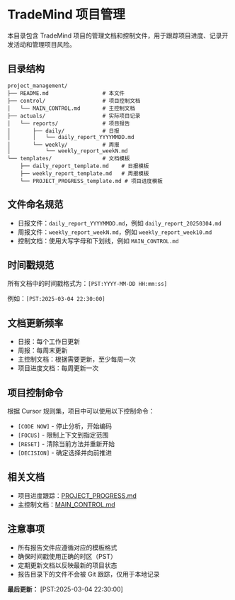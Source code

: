 # TradeMind 项目管理

本目录包含 TradeMind 项目的管理文档和控制文件，用于跟踪项目进度、记录开发活动和管理项目风险。

## 目录结构

```
project_management/
├── README.md                 # 本文件
├── control/                  # 项目控制文档
│   └── MAIN_CONTROL.md       # 主控制文档
├── actuals/                  # 实际项目记录
│   └── reports/              # 项目报告
│       ├── daily/            # 日报
│       │   └── daily_report_YYYYMMDD.md
│       └── weekly/           # 周报
│           └── weekly_report_weekN.md
└── templates/                # 文档模板
    ├── daily_report_template.md    # 日报模板
    ├── weekly_report_template.md   # 周报模板
    └── PROJECT_PROGRESS_template.md # 项目进度模板
```

## 文件命名规范

- 日报文件：`daily_report_YYYYMMDD.md`，例如 `daily_report_20250304.md`
- 周报文件：`weekly_report_weekN.md`，例如 `weekly_report_week10.md`
- 控制文档：使用大写字母和下划线，例如 `MAIN_CONTROL.md`

## 时间戳规范

所有文档中的时间戳格式为：`[PST:YYYY-MM-DD HH:mm:ss]`

例如：`[PST:2025-03-04 22:30:00]`

## 文档更新频率

- 日报：每个工作日更新
- 周报：每周末更新
- 主控制文档：根据需要更新，至少每周一次
- 项目进度文档：每周更新一次

## 项目控制命令

根据 Cursor 规则集，项目中可以使用以下控制命令：

- `[CODE NOW]` - 停止分析，开始编码
- `[FOCUS]` - 限制上下文到指定范围
- `[RESET]` - 清除当前方法并重新开始
- `[DECISION]` - 确定选择并向前推进

## 相关文档

- 项目进度跟踪：[PROJECT_PROGRESS.md](../PROJECT_PROGRESS.md)
- 主控制文档：[MAIN_CONTROL.md](control/MAIN_CONTROL.md)

## 注意事项

- 所有报告文件应遵循对应的模板格式
- 确保时间戳使用正确的时区（PST）
- 定期更新文档以反映最新的项目状态
- 报告目录下的文件不会被 Git 跟踪，仅用于本地记录

**最后更新：** [PST:2025-03-04 22:30:00] 